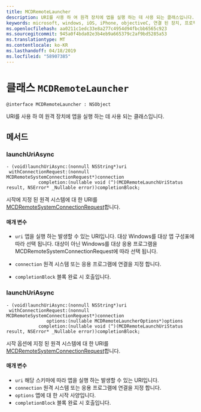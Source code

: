 ```yaml
---
title: MCDRemoteLauncher
description: URI를 사용 하 여 원격 장치에 앱을 실행 하는 데 사용 되는 클래스입니다.
keywords: microsoft, windows, iOS, iPhone, objectiveC, 연결 된 장치, 프로젝트 로마
ms.openlocfilehash: aa0211c1edc33e8a277c4954d94fbcbb6565c923
ms.sourcegitcommit: 945a0f4bda02e3b4eb9a665379c2af9bd5285a53
ms.translationtype: MT
ms.contentlocale: ko-KR
ms.lasthandoff: 04/18/2019
ms.locfileid: "58907385"
---
```

# <a name="class-mcdremotelauncher"></a>클래스 `MCDRemoteLauncher` 

```
@interface MCDRemoteLauncher : NSObject
```  

URI를 사용 하 여 원격 장치에 앱을 실행 하는 데 사용 되는 클래스입니다.


## <a name="methods"></a>메서드

### <a name="launchuriasync"></a>launchUriAsync
```
- (void)launchUriAsync:(nonnull NSString*)uri
 withConnectionRequest:(nonnull MCDRemoteSystemConnectionRequest*)connection
            completion:(nullable void (^)(MCDRemoteLaunchUriStatus result, NSError* _Nullable error))completionBlock;
```

시작에 지정 된 원격 시스템에 대 한 URI를 [MCDRemoteSystemConnectionRequest](MCDRemoteSystemConnectionRequest.md)합니다.

#### <a name="parameters"></a>매개 변수
* `uri` 앱을 실행 하는 발생할 수 있는 URI입니다.  대상 Windows를 대상 앱 구성표에 따라 선택 됩니다. 대상이 아닌 Windows를 대상 응용 프로그램을 MCDRemoteSystemConnectionRequest에 따라 선택 됩니다.

* `connection` 원격 시스템 또는 응용 프로그램에 연결을 지정 합니다.
* `completionBlock` 블록 완료 시 호출입니다.

### <a name="launchuriasync"></a>launchUriAsync
```
- (void)launchUriAsync:(nonnull NSString*)uri
 withConnectionRequest:(nonnull MCDRemoteSystemConnectionRequest*)connection
               options:(nullable MCDRemoteLauncherOptions*)options
            completion:(nullable void (^)(MCDRemoteLaunchUriStatus result, NSError* _Nullable error))completionBlock;
```

시작 옵션에 지정 된 원격 시스템에 대 한 URI를 [MCDRemoteSystemConnectionRequest](MCDRemoteSystemConnectionRequest.md)합니다.

#### <a name="parameters"></a>매개 변수
* `uri` 해당 스키마에 따라 앱을 실행 하는 발생할 수 있는 URI입니다.
* `connection` 원격 시스템 또는 응용 프로그램에 연결을 지정 합니다.
* `options` 앱에 대 한 시작 사양입니다.
* `completionBlock` 블록 완료 시 호출입니다.